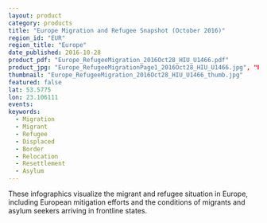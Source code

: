 ```yaml
---
layout: product
category: products
title: "Europe Migration and Refugee Snapshot (October 2016)"
region_id: "EUR"
region_title: "Europe"
date_published: 2016-10-28
product_pdf: "Europe_RefugeeMigration_2016Oct28_HIU_U1466.pdf"
product_jpg: "Europe_RefugeeMigrationPage1_2016Oct28_HIU_U1466.jpg", "Europe_RefugeeMigrationPage2_2016Oct28_HIU_U1466.jpg"
thumbnail: "Europe_RefugeeMigration_2016Oct28_HIU_U1466_thumb.jpg"
featured: false
lat: 53.5775 
lon: 23.106111
events:
keywords:
  - Migration
  - Migrant
  - Refugee
  - Displaced
  - Border
  - Relocation
  - Resettlement
  - Asylum
---
```

These infographics visualize the migrant and refugee situation in Europe, including European mitigation efforts and the conditions of migrants and asylum seekers arriving in frontline states. 
